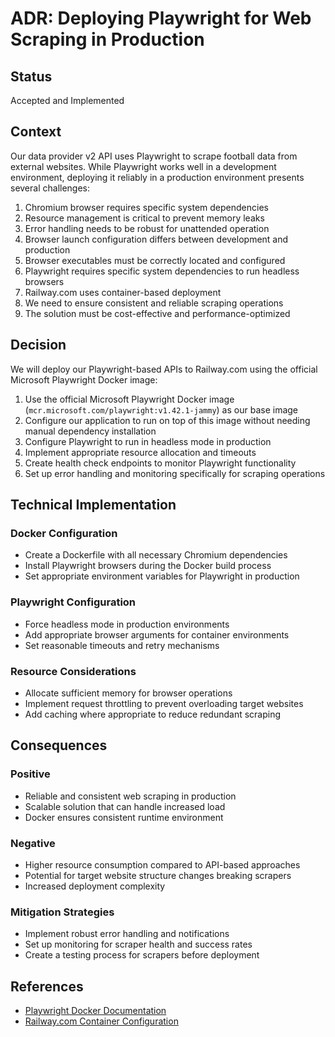 # ADR: Deploying Playwright for Web Scraping in Production

## Status

Accepted and Implemented

## Context

Our data provider v2 API uses Playwright to scrape football data from external websites. While Playwright works well in a development environment, deploying it reliably in a production environment presents several challenges:

1. Chromium browser requires specific system dependencies
2. Resource management is critical to prevent memory leaks
3. Error handling needs to be robust for unattended operation
4. Browser launch configuration differs between development and production
5. Browser executables must be correctly located and configured
6. Playwright requires specific system dependencies to run headless browsers
7. Railway.com uses container-based deployment
8. We need to ensure consistent and reliable scraping operations
9. The solution must be cost-effective and performance-optimized

## Decision

We will deploy our Playwright-based APIs to Railway.com using the official Microsoft Playwright Docker image:

1. Use the official Microsoft Playwright Docker image (`mcr.microsoft.com/playwright:v1.42.1-jammy`) as our base image
2. Configure our application to run on top of this image without needing manual dependency installation
3. Configure Playwright to run in headless mode in production
4. Implement appropriate resource allocation and timeouts
5. Create health check endpoints to monitor Playwright functionality
6. Set up error handling and monitoring specifically for scraping operations

## Technical Implementation

### Docker Configuration

- Create a Dockerfile with all necessary Chromium dependencies
- Install Playwright browsers during the Docker build process
- Set appropriate environment variables for Playwright in production

### Playwright Configuration

- Force headless mode in production environments
- Add appropriate browser arguments for container environments
- Set reasonable timeouts and retry mechanisms

### Resource Considerations

- Allocate sufficient memory for browser operations
- Implement request throttling to prevent overloading target websites
- Add caching where appropriate to reduce redundant scraping

## Consequences

### Positive

- Reliable and consistent web scraping in production
- Scalable solution that can handle increased load
- Docker ensures consistent runtime environment

### Negative

- Higher resource consumption compared to API-based approaches
- Potential for target website structure changes breaking scrapers
- Increased deployment complexity

### Mitigation Strategies

- Implement robust error handling and notifications
- Set up monitoring for scraper health and success rates
- Create a testing process for scrapers before deployment

## References

- [Playwright Docker Documentation](https://playwright.dev/docs/docker)
- [Railway.com Container Configuration](https://docs.railway.app/deploy/railway-up)

